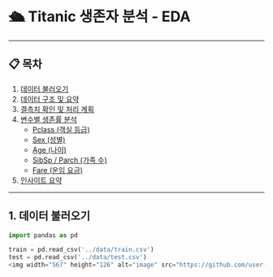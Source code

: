 # 🛳 Titanic 생존자 분석 - EDA


---

## 📋 목차

1. [데이터 불러오기](#1-데이터-불러오기)  
2. [데이터 구조 및 요약](#2-데이터-구조-및-요약)  
3. [결측치 확인 및 처리 계획](#3-결측치-확인-및-처리-계획)  
4. [변수별 생존률 분석](#4-변수별-생존률-분석)  
   - [Pclass (객실 등급)](#pclass-객실-등급)  
   - [Sex (성별)](#sex-성별)  
   - [Age (나이)](#age-나이)  
   - [SibSp / Parch (가족 수)](#sibsp--parch-가족-수)  
   - [Fare (운임 요금)](#fare-운임-요금)  
5. [인사이트 요약](#5-인사이트-요약)

---

## 1. 데이터 불러오기

```python
import pandas as pd

train = pd.read_csv('../data/train.csv')
test = pd.read_csv('../data/test.csv')
<img width="567" height="126" alt="image" src="https://github.com/user-attachments/assets/4c00186a-0364-49ea-adcf-5a12fda9691f" />
